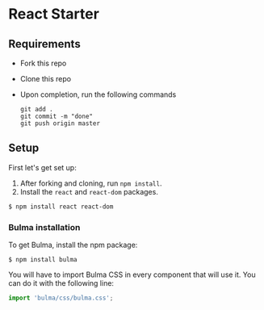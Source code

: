 # React Starter

## Requirements

- Fork this repo
- Clone this repo


- Upon completion, run the following commands

  ```
  git add .
  git commit -m "done"
  git push origin master
  ```

## Setup

First let's get set up:

1. After forking and cloning, run `npm install`.
2. Install the `react` and `react-dom` packages.

```bash
$ npm install react react-dom
```

### Bulma installation

To get Bulma, install the npm package:

```
$ npm install bulma
```

You will have to import Bulma CSS in every component that will use it. You can do it with the following line:

```javascript
import 'bulma/css/bulma.css';
```
